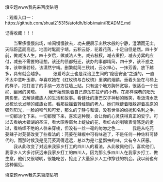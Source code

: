 填空题www我先来百度贴吧

：观看入口一：https://github.com/shuai215315/atofdh/blob/main/README.md


记得收藏！！！



　　当奢侈慢慢出场，喧闹慢慢驶去，功夫便展示出秋水般的宁静，澄清而无尘。天际蔚蓝而高远，地面时髦而宁靖，云积云舒，花着花落，十足自但是然。四十岁前，做减法人生。四十岁后，做减法人生。减去枝杈，减去重担，减去劳累的应付，减去不需要的理想。该还的债都归还，该办的事都精简，四十岁，该不惑之年，该举重若轻，该漠然宁靖。删繁就简三秋树，云水禅心，一抹芳香。放下越多，具有就会越多。
　　张爱玲女士也是深谙卫生间的“隐密安全”之道的。一直不太中意叶玉卿，单喜欢她在《红玫瑰与白玫瑰》里演的烟鹂，垂着头坐在马桶上的样子，把打湿了的手绢一方方往墙上贴。只有这个地方胸怀宽容，很适合一个压抑、幽闭的灵魂。
　　我开始想象着自己游荡在拉萨的小巷，在那样深巷的阳光阴影里，去解读藏族人的生活和故事。看健壮的康巴汉子神秘的微笑，看汲清水洗发梳长长发辫的藏族女孩，看那些摇着转经筒的老人，她们眯缝着眼躲避着高原的强烈阳光，一脸的稚气和可爱，那么的宁静与和谐，没有世俗的纷扰和名利之争。一切都淡化下来。一切都慢下来，喜欢这种慢，会让你的心灵获得真正的安宁。可以去看纳木错湖的圣洁，看大昭寺窗台上绽放的花，看红衣的喇嘛表情笃定的走过，看络绎不绝的人往来穿梭，但没有一丝一毫的匆匆之色……
　　我是从吃芫荽辣子对芫荽改变了些看法的：芫荽在辣椒中可有味道了，不是任何一种佐料可替代的。而那时候我是见芫荽离得远远，总以为是七星瓢虫的味，实有令人厌恶。
　　我从此改变了对远来我家乡打工的四川人的看法，从此敬佩他们，喜欢他们。我家乡人大多讨厌远来我家乡打工的四川人，因为那么多四川人在我家乡打工、做生意，他们又很聪明，很能吃苦，抢走了大量家乡人工作挣钱的机会。我以前也有这种偏见。







填空题www我先来百度贴吧
